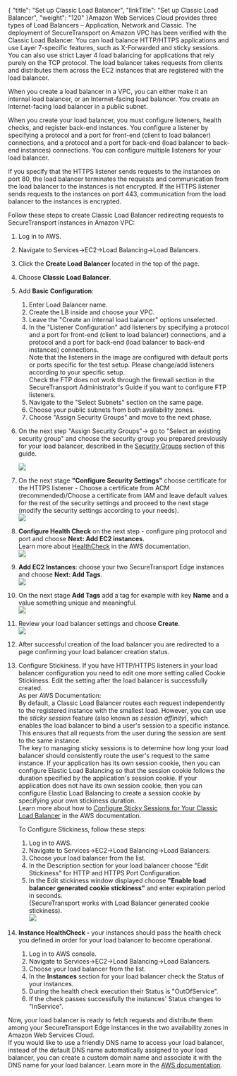 {
    "title": "Set up Classic Load Balancer",
    "linkTitle": "Set up Classic Load Balancer",
    "weight": "120"
}Amazon Web Services Cloud provides three types of Load Balancers – Application, Network and Classic. The deployment of SecureTransport on Amazon VPC has been verified with the Classic Load Balancer. You can load balance HTTP/HTTPS applications and use Layer 7-specific features, such as X-Forwarded and sticky sessions. You can also use strict Layer 4 load balancing for applications that rely purely on the TCP protocol. The load balancer takes requests from clients and distributes them across the EC2 instances that are registered with the load balancer.

When you create a load balancer in a VPC, you can either make it an internal load balancer, or an Internet-facing load balancer. You create an Internet-facing load balancer in a public subnet.

When you create your load balancer, you must configure listeners, health checks, and register back-end instances. You configure a listener by specifying a protocol and a port for front-end (client to load balancer) connections, and a protocol and a port for back-end (load balancer to back-end instances) connections. You can configure multiple listeners for your load balancer.

If you specify that the HTTPS listener sends requests to the instances on port 80, the load balancer terminates the requests and communication from the load balancer to the instances is not encrypted. If the HTTPS listener sends requests to the instances on port 443, communication from the load balancer to the instances is encrypted.

Follow these steps to create Classic Load Balancer redirecting requests to SecureTransport instances in Amazon VPC:  

1.  Log in to AWS.
2.  Navigate to Services->EC2->Load Balancing->Load Balancers.
3.  Click the **Create Load Balancer** located in the top of the page.
4.  Choose **Classic Load Balancer**.
5.  Add **Basic Configuration**:
    1.  Enter Load Balancer name.
    2.  Create the LB inside and choose your VPC.
    3.  Leave the "Create an internal load balancer" options unselected.
    4.  In the "Listener Configuration" add listeners by specifying a protocol and a port for front-end (client to load balancer) connections, and a protocol and a port for back-end (load balancer to back-end instances) connections.  
        Note that the listeners in the image are configured with default ports or ports specific for the test setup. Please change/add listeners according to your specific setup.  
        Check the FTP does not work through the firewall section in the SecureTransport Administrator's Guide if you want to configure FTP listeners.
    5.  Navigate to the "Select Subnets" section on the same page.
    6.  Choose your public subnets from both availability zones.
    7.  Choose "Assign Security Groups" and move to the next phase.  
          
6.  On the next step "Assign Security Groups"-> go to "Select an existing security group" and choose the security group you prepared previously for your load balancer, described in the <a href="../st_create_secgroups/st_securitygroups" class="MCXref xref">Security Groups</a> section of this guide.  
      
    <img src="/Images/SecureTransport/lb-security-group.PNG" class="maxWidth" />
7.  On the next stage **"Configure Security Settings"** choose certificate for the HTTPS listener - Choose a certificate from ACM (recommended)/Choose a certificate from IAM and leave default values for the rest of the security settings and proceed to the next stage (modify the security settings according to your needs).  
    <img src="/Images/SecureTransport/lb-security-settings.PNG" class="maxWidth" />  
8.  **Configure Health Check** on the next step - configure ping protocol and port and choose **Next: Add EC2 instances**.  
    Learn more about [HealthCheck](https://docs.aws.amazon.com/elasticloadbalancing/2012-06-01/APIReference/API_HealthCheck.html) in the AWS documentation.  
    <img src="/Images/SecureTransport/lb-health-check.PNG" class="maxWidth" />  
9.  **Add EC2 Instances**: choose your two SecureTransport Edge instances and choose **Next: Add Tags**.  
    <img src="/Images/SecureTransport/lb-ec2-instances.PNG" class="maxWidth" />  
10. On the next stage **Add Tags** add a tag for example with key **Name** and a value something unique and meaningful.  
    <img src="/Images/SecureTransport/lb-add-tag.PNG" class="maxWidth" />  
11. Review your load balancer settings and choose **Create**.  
    <img src="/Images/SecureTransport/lb-step7.png" class="maxWidth" />  
12. After successful creation of the load balancer you are redirected to a page confirming your load balancer creation status.  
13. Configure Stickiness. If you have HTTP/HTTPS listeners in your load balancer configuration you need to edit one more setting called Cookie Stickiness. Edit the setting after the load balancer is successfully created.  
    As per AWS Documentation:  
    By default, a Classic Load Balancer routes each request independently to the registered instance with the smallest load. However, you can use the *sticky session* feature (also known as *session affinity*), which enables the load balancer to bind a user's session to a specific instance. This ensures that all requests from the user during the session are sent to the same instance.  
    The key to managing sticky sessions is to determine how long your load balancer should consistently route the user's request to the same instance. If your application has its own session cookie, then you can configure Elastic Load Balancing so that the session cookie follows the duration specified by the application's session cookie. If your application does not have its own session cookie, then you can configure Elastic Load Balancing to create a session cookie by specifying your own stickiness duration.  
    Learn more about how to [Configure Sticky Sessions for Your Classic Load Balancer](http://docs.aws.amazon.com/elasticloadbalancing/latest/classic/elb-sticky-sessions.html) in the AWS documentation.  
      
    To Configure Stickiness, follow these steps:  
    1.  Log in to AWS.
    2.  Navigate to Services->EC2->Load Balancing->Load Balancers.
    3.  Choose your load balancer from the list.
    4.  In the Description section for your load balancer choose "Edit Stickiness" for HTTP and HTTPS Port Configuration.
    5.  In the Edit stickiness window displayed choose **"Enable load balancer generated cookie stickiness"** and enter expiration period in seconds.  
        (SecureTransport works with Load Balancer generated cookie stickiness).  
        <img src="/Images/SecureTransport/edit-stickiness.PNG" class="mediumWidth" />  

      
14. **Instance HealthCheck -** your instances should pass the health check you defined in order for your load balancer to become operational.  
    1.  Log in to AWS console.
    2.  Navigate to Services->EC2->Load Balancing->Load Balancers.
    3.  Choose your load balancer from the list.
    4.  In the **Instances** section for your load balancer check the Status of your instances.
    5.  During the health check execution their Status is "OutOfService".
    6.  If the check passes successfully the instances' Status changes to "InService".

Now, your load balancer is ready to fetch requests and distribute them among your SecureTransport Edge instances in the two availability zones in Amazon Web Services Cloud.  
If you would like to use a friendly DNS name to access your load balancer, instead of the default DNS name automatically assigned to your load balancer, you can create a custom domain name and associate it with the DNS name for your load balancer. Learn more in the [AWS documentation](https://docs.aws.amazon.com/elasticloadbalancing/latest/classic/using-domain-names-with-elb.html?icmpid=docs_elb_console).

